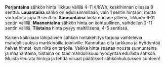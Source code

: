**Perjantaina** sähkön hinta liikkuu välillä 4-11 ¢/kWh, keskihinnan ollessa 8 senttiä. **Lauantaina** sähkö on edullisimmillaan, vain 1 sentin hintaan, mutta voi kohota jopa 9 senttiin. **Sunnuntaina** hinta nousee jälleen, liikkuen 6-11 sentin välillä. **Maanantaina** sähkön hinta on kohtuullinen, vaihdellen 2-11 sentin välillä. **Tiistaina** hinta pysyy maltillisena, 4-5 sentissä.

Kaiken kaikkiaan lähipäivien sähkön hintakehitys tarjoaa vaihtelevia mahdollisuuksia markkinoilla toimiville. Kannattaa olla tarkkana ja hyödyntää halvat hinnat, kun niitä on tarjolla. Vaikka hinta saattaa nousta sunnuntaina ja maanantaina, tiistaina on taas mahdollisuus hyödyntää edullista sähköä. Muista seurata hintoja ja tehdä viisaat päätökset sähkönkulutuksen suhteen!